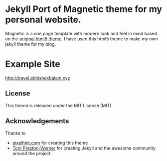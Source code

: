 # Jekyll Port of Magnetic theme for my personal website.
Magnetic is a one page template with modern look and feel in mind based on the [original html5 theme](http://pixelhint.com/magnetic-free-html5-responsive-photography-website-template/).
I have used this html5 theme to make my own jekyll theme for my blog.

# Example Site

http://travel.abhishekbalam.xyz

## License

This theme is released under the MIT License (MIT).

## Acknowledgements

Thanks to 

- [pixelhint.com](http://pixelhint.com) for creating this theme
- [Tom Preston-Werner](https://github.com/mojombo) for creating Jekyll and the awesome community around the project.
